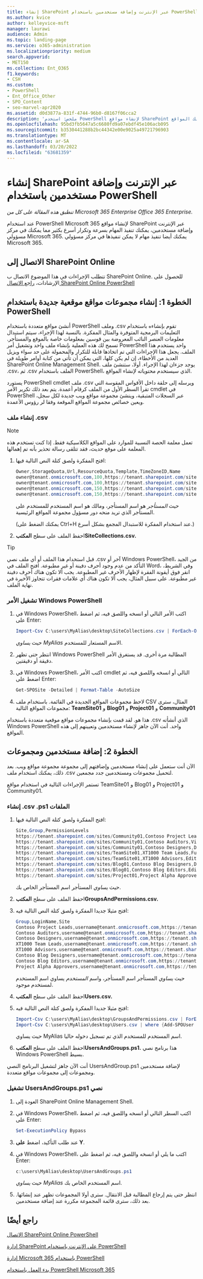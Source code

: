 ```yaml
---
title: إنشاء SharePoint عبر الإنترنت وإضافة مستخدمين باستخدام PowerShell
ms.author: kvice
author: kelleyvice-msft
manager: laurawi
audience: Admin
ms.topic: landing-page
ms.service: o365-administration
ms.localizationpriority: medium
search.appverid:
- MET150
ms.collection: Ent_O365
f1.keywords:
- CSH
ms.custom:
- PowerShell
- Ent_Office_Other
- SPO_Content
- seo-marvel-apr2020
ms.assetid: d0d3877a-831f-4744-96b0-d8167f06cca2
description: 'ملخص: استخدم PowerShell لإنشاء مواقع SharePoint عبر الإنترنت ثم أضف المستخدمين والمجموعات إلى تلك المواقع.'
ms.openlocfilehash: 95bd3fb5647a5c6680fd9a07ebdf45e106acb095
ms.sourcegitcommit: b3530441288b2bc44342e00e9025a49721796903
ms.translationtype: MT
ms.contentlocale: ar-SA
ms.lasthandoff: 03/20/2022
ms.locfileid: "63681359"
---
```

# <a name="create-sharepoint-online-sites-and-add-users-with-powershell"></a>إنشاء SharePoint عبر الإنترنت وإضافة مستخدمين باستخدام PowerShell

*تنطبق هذه المقالة على كل من Microsoft 365 Enterprise Office 365 Enterprise.*

عند استخدام PowerShell Microsoft 365 لإنشاء مواقع SharePoint عبر الإنترنت وإضافة مستخدمين، يمكنك تنفيذ المهام بسرعة وتكرار أسرع بكثير مما يمكنك في مركز مسؤولي Microsoft 365. يمكنك أيضا تنفيذ مهام لا يمكن تنفيذها في مركز مسؤولي Microsoft 365.

## <a name="connect-to-sharepoint-online"></a>الاتصال إلى SharePoint Online

تتطلب الإجراءات في هذا الموضوع الاتصال ب SharePoint Online. للحصول على الإرشادات، [راجع الاتصال SharePoint Online PowerShell](/powershell/sharepoint/sharepoint-online/connect-sharepoint-online)

## <a name="step-1-create-new-site-collections-using-powershell"></a>الخطوة 1: إنشاء مجموعات مواقع موقعية جديدة باستخدام PowerShell

أنشئ مواقع متعددة باستخدام PowerShell وملف .csv تقوم بإنشاءه باستخدام التعليمات البرمجية المتوفرة والمثال المفكرة. بالنسبة لهذا الإجراء، سيتم استبدال معلومات العنصر النائب المعروضة بين قوسين بمعلومات خاصة بالموقع والمستأجر. تسمح لك هذه العملية بإنشاء ملف واحد وتشغيل أمر PowerShell واحد يستخدم هذا الملف. يجعل هذا الإجراءات التي تم اتخاذها قابلة للتكرار والمحمولة على حد سواء ويزيل العديد من الأخطاء، إن لم يكن كلها، التي يمكن أن تأتي من كتابة أوامر طويلة في SharePoint Online Management Shell. يوجد جزءان لهذا الإجراء. أولا، ستنشئ ملف .csv، ثم .csv الملف باستخدام PowerShell، الذي سيستخدم محتوياته لإنشاء المواقع.

يستورد PowerShell cmdlet ملف .csv ويرسله إلى حلقة داخل الأقواس المقوسة التي تقرأ السطر الأول من الملف كرقام أعمدة. يتم بعد ذلك تكرير الأمر cmdlet في PowerShell عبر السجلات المتبقية، وينشئ مجموعة مواقع ويب جديدة لكل سجل، ويعين خصائص مجموعة المواقع الموقعة وفقا لر رؤوس الأعمدة.

### <a name="create-a-csv-file"></a>إنشاء ملف .csv

> [!NOTE]
> تعمل معلمة الحصة النسبية للموارد على المواقع الكلاسيكية فقط. إذا كنت تستخدم هذه المعلمة على موقع حديث، فقد تتلقى رسالة تحذير بأنه تم إهمالها.

1. افتح المفكرة ولصق كتلة النص التالية فيها:

   ```powershell
   Owner,StorageQuota,Url,ResourceQuota,Template,TimeZoneID,Name
   owner@tenant.onmicrosoft.com,100,https://tenant.sharepoint.com/sites/TeamSite01,25,EHS#1,10,Contoso Team Site
   owner@tenant.onmicrosoft.com,100,https://tenant.sharepoint.com/sites/Blog01,25,BLOG#0,10,Contoso Blog
   owner@tenant.onmicrosoft.com,150,https://tenant.sharepoint.com/sites/Project01,25,PROJECTSITE#0,10,Project Alpha
   owner@tenant.onmicrosoft.com,150,https://tenant.sharepoint.com/sites/Community01,25,COMMUNITY#0,10,Community Site
   ```

   حيث *المستأجر* هو اسم المستأجر، ومالك هو اسم  المستخدم للمستخدم على المستأجر الذي تريد منحه دور مسؤول مجموعة المواقع الرئيسية.

   (يمكنك الضغط على Ctrl+H عند استخدام المفكرة للاستبدال المجمع بشكل أسرع.)

2. احفظ الملف على سطح **المكتبSiteCollections.csv.**

> [!TIP]
> قبل استخدام هذا الملف أو أي ملف نصي .csv آخر أو Windows PowerShell، من الجيد التأكد من عدم وجود أحرف دفينة أو غير مطبوعة. افتح الملف في Word، وفي الشريط، انقر فوق أيقونة الفقرة لإظهار الأحرف غير المطبوعة. يجب ألا تكون هناك أحرف دفينة غير مطبوعة. على سبيل المثال، يجب ألا تكون هناك أي علامات فقرات تتجاوز الأخيرة في نهاية الملف.

### <a name="run-the-windows-powershell-command"></a>تشغيل الأمر Windows PowerShell

1. في Windows PowerShell، اكتب الأمر التالي أو انسخه واللصق فيه، ثم اضغط على Enter:

   ```powershell
   Import-Csv C:\users\MyAlias\desktop\SiteCollections.csv | ForEach-Object {New-SPOSite -Owner $_.Owner -StorageQuota $_.StorageQuota -Url $_.Url -NoWait -ResourceQuota $_.ResourceQuota -Template $_.Template -TimeZoneID $_.TimeZoneID -Title $_.Name}
   ```

   حيث *يساوي MyAlias* الاسم المستعار للمستخدم.

2. انتظر حتى تظهر Windows PowerShell المطالبة مرة أخرى. قد يستغرق الأمر دقيقة أو دقيقتين.

3. في Windows PowerShell، اكتب الأمر cmdlet التالي أو انسخه واللصق فيه، ثم اضغط على Enter:

   ```powershell
   Get-SPOSite -Detailed | Format-Table -AutoSize
   ```

4. لاحظ مجموعات المواقع الجديدة في القائمة. باستخدام ملف CSV المثال، سترى مجموعات المواقع التالية: **TeamSite01** و **Blog01** و **Project01** و **Community01**

هذا هو. لقد قمت بإنشاء مجموعات مواقع موقعية متعددة باستخدام .csv الذي أنشأته Windows PowerShell واحد. أنت الآن جاهز لإنشاء مستخدمين وتعيينهم إلى هذه المواقع.

## <a name="step-2-add-users-and-groups"></a>الخطوة 2: إضافة مستخدمين ومجموعات

الآن أنت ستعمل على إنشاء مستخدمين وإضافتهم إلى مجموعة مجموعة مواقع ويب. بعد ذلك، يمكنك استخدام ملف .csv لتحميل مجموعات ومستخدمين جدد مجمعين.

تستمر الإجراءات التالية في استخدام مواقع TeamSite01 و Blog01 و Project01 و Community01.

### <a name="create-csv-and-ps1-files"></a>إنشاء .csv .ps1 الملفات

1. افتح المفكرة ولصق كتلة النص التالية فيها:

   ```powershell
   Site,Group,PermissionLevels
   https://tenant.sharepoint.com/sites/Community01,Contoso Project Leads,Full Control
   https://tenant.sharepoint.com/sites/Community01,Contoso Auditors,View Only
   https://tenant.sharepoint.com/sites/Community01,Contoso Designers,Design
   https://tenant.sharepoint.com/sites/TeamSite01,XT1000 Team Leads,Full Control
   https://tenant.sharepoint.com/sites/TeamSite01,XT1000 Advisors,Edit
   https://tenant.sharepoint.com/sites/Blog01,Contoso Blog Designers,Design
   https://tenant.sharepoint.com/sites/Blog01,Contoso Blog Editors,Edit
   https://tenant.sharepoint.com/sites/Project01,Project Alpha Approvers,Full Control
   ```

   حيث *يساوي* المستأجر اسم المستأجر الخاص بك.

2. احفظ الملف على سطح **المكتبGroupsAndPermissions.csv.**

3. افتح مثيلا جديدا المفكرة ولصق كتلة النص التالية فيه:

   ```powershell
   Group,LoginName,Site
   Contoso Project Leads,username@tenant.onmicrosoft.com,https://tenant.sharepoint.com/sites/Community01
   Contoso Auditors,username@tenant.onmicrosoft.com,https://tenant.sharepoint.com/sites/Community01
   Contoso Designers,username@tenant.onmicrosoft.com,https://tenant.sharepoint.com/sites/Community01
   XT1000 Team Leads,username@tenant.onmicrosoft.com,https://tenant.sharepoint.com/sites/TeamSite01
   XT1000 Advisors,username@tenant.onmicrosoft.com,https://tenant.sharepoint.com/sites/TeamSite01
   Contoso Blog Designers,username@tenant.onmicrosoft.com,https://tenant.sharepoint.com/sites/Blog01
   Contoso Blog Editors,username@tenant.onmicrosoft.com,https://tenant.sharepoint.com/sites/Blog01
   Project Alpha Approvers,username@tenant.onmicrosoft.com,https://tenant.sharepoint.com/sites/Project01
   ```

   حيث *يساوي* المستأجر اسم المستأجر، واسم *المستخدم* يساوي اسم المستخدم لمستخدم موجود.

4. احفظ الملف على سطح **المكتبUsers.csv.**

5. افتح مثيلا جديدا المفكرة ولصق كتلة النص التالية فيه:

   ```powershell
   Import-Csv C:\users\MyAlias\desktop\GroupsAndPermissions.csv | ForEach-Object {New-SPOSiteGroup -Group $_.Group -PermissionLevels $_.PermissionLevels -Site $_.Site}
   Import-Csv C:\users\MyAlias\desktop\Users.csv | where {Add-SPOUser -Group $_.Group –LoginName $_.LoginName -Site $_.Site}
   ```

   حيث يساوي MyAlias اسم المستخدم للمستخدم الذي تم تسجيل دخوله حاليا.

6. احفظ الملف على سطح **المكتبUsersAndGroups.ps1.** هذا برنامج نصي Windows PowerShell بسيط.

أنت الآن جاهز لتشغيل البرنامج النصي UsersAndGroup.ps1 لإضافة مستخدمين ومجموعات إلى مجموعات مواقع متعددة.

### <a name="run-usersandgroupsps1-script"></a>تشغيل UsersAndGroups.ps1 نصي

1. العودة إلى SharePoint Online Management Shell.

2. في Windows PowerShell، اكتب السطر التالي أو انسخه واللصق فيه، ثم اضغط على Enter:

   ```powershell
   Set-ExecutionPolicy Bypass
   ```

3. عند طلب التأكيد، اضغط **على Y**.

4. في Windows PowerShell، اكتب ما يلي أو انسخه واللصق فيه، ثم اضغط على Enter:

   ```powershell
   c:\users\MyAlias\desktop\UsersAndGroups.ps1
   ```

   حيث *يساوي MyAlias* اسم المستخدم الخاص بك.

5. انتظر حتى يتم إرجاع المطالبة قبل الانتقال. سترى أولا المجموعات تظهر عند إنشائها. بعد ذلك، سترى قائمة المجموعة مكررة عند إضافة مستخدمين.

## <a name="see-also"></a>راجع أيضًا

[الاتصال SharePoint Online PowerShell](/powershell/sharepoint/sharepoint-online/connect-sharepoint-online)

[إدارة SharePoint على الإنترنت باستخدام PowerShell](manage-sharepoint-site-groups-with-powershell.md)

[إدارة Microsoft 365 باستخدام PowerShell](manage-microsoft-365-with-microsoft-365-powershell.md)

[بدء العمل باستخدام PowerShell Microsoft 365](getting-started-with-microsoft-365-powershell.md)
